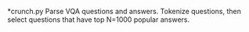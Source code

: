 *crunch.py
	Parse VQA questions and answers. Tokenize questions, then select questions that have top N=1000 popular answers.